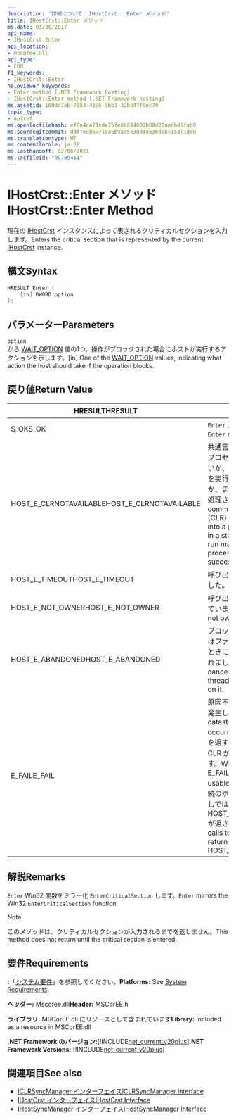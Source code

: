 ```yaml
---
description: '詳細について: IHostCrst:: Enter メソッド'
title: IHostCrst::Enter メソッド
ms.date: 03/30/2017
api_name:
- IHostCrst.Enter
api_location:
- mscoree.dll
api_type:
- COM
f1_keywords:
- IHostCrst::Enter
helpviewer_keywords:
- Enter method [.NET Framework hosting]
- IHostCrst::Enter method [.NET Framework hosting]
ms.assetid: 100dd7eb-7053-4295-9bb3-32ba47f6ec79
topic_type:
- apiref
ms.openlocfilehash: ef8e4ce71cde75fe6b834802b08d22aedbd6fab9
ms.sourcegitcommit: ddf7edb67715a5b9a45e3dd44536dabc153c1de0
ms.translationtype: MT
ms.contentlocale: ja-JP
ms.lasthandoff: 02/06/2021
ms.locfileid: "99789451"
---
```

# <a name="ihostcrstenter-method"></a><span data-ttu-id="ba2e9-103">IHostCrst::Enter メソッド</span><span class="sxs-lookup"><span data-stu-id="ba2e9-103">IHostCrst::Enter Method</span></span>

<span data-ttu-id="ba2e9-104">現在の [IHostCrst](ihostcrst-interface.md) インスタンスによって表されるクリティカルセクションを入力します。</span><span class="sxs-lookup"><span data-stu-id="ba2e9-104">Enters the critical section that is represented by the current [IHostCrst](ihostcrst-interface.md) instance.</span></span>  
  
## <a name="syntax"></a><span data-ttu-id="ba2e9-105">構文</span><span class="sxs-lookup"><span data-stu-id="ba2e9-105">Syntax</span></span>  
  
```cpp  
HRESULT Enter (  
    [in] DWORD option  
);  
```  
  
## <a name="parameters"></a><span data-ttu-id="ba2e9-106">パラメーター</span><span class="sxs-lookup"><span data-stu-id="ba2e9-106">Parameters</span></span>  

 `option`  
 <span data-ttu-id="ba2e9-107">から [WAIT_OPTION](wait-option-enumeration.md) 値の1つ。操作がブロックされた場合にホストが実行するアクションを示します。</span><span class="sxs-lookup"><span data-stu-id="ba2e9-107">[in] One of the [WAIT_OPTION](wait-option-enumeration.md) values, indicating what action the host should take if the operation blocks.</span></span>  
  
## <a name="return-value"></a><span data-ttu-id="ba2e9-108">戻り値</span><span class="sxs-lookup"><span data-stu-id="ba2e9-108">Return Value</span></span>  
  
|<span data-ttu-id="ba2e9-109">HRESULT</span><span class="sxs-lookup"><span data-stu-id="ba2e9-109">HRESULT</span></span>|<span data-ttu-id="ba2e9-110">説明</span><span class="sxs-lookup"><span data-stu-id="ba2e9-110">Description</span></span>|  
|-------------|-----------------|  
|<span data-ttu-id="ba2e9-111">S_OK</span><span class="sxs-lookup"><span data-stu-id="ba2e9-111">S_OK</span></span>|<span data-ttu-id="ba2e9-112">`Enter` 正常に返されました。</span><span class="sxs-lookup"><span data-stu-id="ba2e9-112">`Enter` returned successfully.</span></span>|  
|<span data-ttu-id="ba2e9-113">HOST_E_CLRNOTAVAILABLE</span><span class="sxs-lookup"><span data-stu-id="ba2e9-113">HOST_E_CLRNOTAVAILABLE</span></span>|<span data-ttu-id="ba2e9-114">共通言語ランタイム (CLR) がプロセスに読み込まれていないか、CLR がマネージコードを実行できない状態であるか、または呼び出しが正常に処理されていません。</span><span class="sxs-lookup"><span data-stu-id="ba2e9-114">The common language runtime (CLR) has not been loaded into a process, or the CLR is in a state in which it cannot run managed code or process the call successfully.</span></span>|  
|<span data-ttu-id="ba2e9-115">HOST_E_TIMEOUT</span><span class="sxs-lookup"><span data-stu-id="ba2e9-115">HOST_E_TIMEOUT</span></span>|<span data-ttu-id="ba2e9-116">呼び出しがタイムアウトしました。</span><span class="sxs-lookup"><span data-stu-id="ba2e9-116">The call timed out.</span></span>|  
|<span data-ttu-id="ba2e9-117">HOST_E_NOT_OWNER</span><span class="sxs-lookup"><span data-stu-id="ba2e9-117">HOST_E_NOT_OWNER</span></span>|<span data-ttu-id="ba2e9-118">呼び出し元がロックを所有していません。</span><span class="sxs-lookup"><span data-stu-id="ba2e9-118">The caller does not own the lock.</span></span>|  
|<span data-ttu-id="ba2e9-119">HOST_E_ABANDONED</span><span class="sxs-lookup"><span data-stu-id="ba2e9-119">HOST_E_ABANDONED</span></span>|<span data-ttu-id="ba2e9-120">ブロックされたスレッドまたはファイバーが待機しているときに、イベントが取り消されました。</span><span class="sxs-lookup"><span data-stu-id="ba2e9-120">An event was canceled while a blocked thread or fiber was waiting on it.</span></span>|  
|<span data-ttu-id="ba2e9-121">E_FAIL</span><span class="sxs-lookup"><span data-stu-id="ba2e9-121">E_FAIL</span></span>|<span data-ttu-id="ba2e9-122">原因不明の致命的なエラーが発生しました。</span><span class="sxs-lookup"><span data-stu-id="ba2e9-122">An unknown catastrophic failure occurred.</span></span> <span data-ttu-id="ba2e9-123">メソッドが E_FAIL を返すと、そのプロセス内で CLR が使用できなくなります。</span><span class="sxs-lookup"><span data-stu-id="ba2e9-123">When a method returns E_FAIL, the CLR is no longer usable within the process.</span></span> <span data-ttu-id="ba2e9-124">後続のホストメソッドの呼び出しでは HOST_E_CLRNOTAVAILABLE が返されます。</span><span class="sxs-lookup"><span data-stu-id="ba2e9-124">Subsequent calls to hosting methods return HOST_E_CLRNOTAVAILABLE.</span></span>|  
  
## <a name="remarks"></a><span data-ttu-id="ba2e9-125">解説</span><span class="sxs-lookup"><span data-stu-id="ba2e9-125">Remarks</span></span>  

 <span data-ttu-id="ba2e9-126">`Enter` Win32 関数をミラー化 `EnterCriticalSection` します。</span><span class="sxs-lookup"><span data-stu-id="ba2e9-126">`Enter` mirrors the Win32 `EnterCriticalSection` function.</span></span>  
  
> [!NOTE]
> <span data-ttu-id="ba2e9-127">このメソッドは、クリティカルセクションが入力されるまでを返しません。</span><span class="sxs-lookup"><span data-stu-id="ba2e9-127">This method does not return until the critical section is entered.</span></span>  
  
## <a name="requirements"></a><span data-ttu-id="ba2e9-128">要件</span><span class="sxs-lookup"><span data-stu-id="ba2e9-128">Requirements</span></span>  

 <span data-ttu-id="ba2e9-129">**:**「[システム要件](../../get-started/system-requirements.md)」を参照してください。</span><span class="sxs-lookup"><span data-stu-id="ba2e9-129">**Platforms:** See [System Requirements](../../get-started/system-requirements.md).</span></span>  
  
 <span data-ttu-id="ba2e9-130">**ヘッダー:** Mscoree.dll</span><span class="sxs-lookup"><span data-stu-id="ba2e9-130">**Header:** MSCorEE.h</span></span>  
  
 <span data-ttu-id="ba2e9-131">**ライブラリ:** MSCorEE.dll にリソースとして含まれています</span><span class="sxs-lookup"><span data-stu-id="ba2e9-131">**Library:** Included as a resource in MSCorEE.dll</span></span>  
  
 <span data-ttu-id="ba2e9-132">**.NET Framework のバージョン:**[!INCLUDE[net_current_v20plus](../../../../includes/net-current-v20plus-md.md)]</span><span class="sxs-lookup"><span data-stu-id="ba2e9-132">**.NET Framework Versions:** [!INCLUDE[net_current_v20plus](../../../../includes/net-current-v20plus-md.md)]</span></span>  
  
## <a name="see-also"></a><span data-ttu-id="ba2e9-133">関連項目</span><span class="sxs-lookup"><span data-stu-id="ba2e9-133">See also</span></span>

- [<span data-ttu-id="ba2e9-134">ICLRSyncManager インターフェイス</span><span class="sxs-lookup"><span data-stu-id="ba2e9-134">ICLRSyncManager Interface</span></span>](iclrsyncmanager-interface.md)
- [<span data-ttu-id="ba2e9-135">IHostCrst インターフェイス</span><span class="sxs-lookup"><span data-stu-id="ba2e9-135">IHostCrst Interface</span></span>](ihostcrst-interface.md)
- [<span data-ttu-id="ba2e9-136">IHostSyncManager インターフェイス</span><span class="sxs-lookup"><span data-stu-id="ba2e9-136">IHostSyncManager Interface</span></span>](ihostsyncmanager-interface.md)
